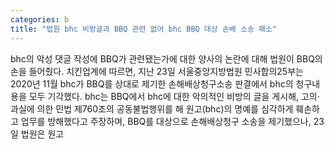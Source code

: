 ```yaml
---
categories: b
title: "법원 bhc 비방글과 BBQ 관련 없어 bhc BBQ 대상 손배 소송 패소"
---
```

bhc의 악성 댓글 작성에 BBQ가 관련됐는가에 대한 양사의 논란에 대해 법원이 BBQ의 손을 들어줬다. 치킨업계에 따르면, 지난 23일 서울중앙지방법원 민사합의25부는 2020년 11월 bhc가 BBQ를 상대로 제기한 손해배상청구소송 판결에서 bhc의 청구내용을 모두 기각했다. bhc는 BBQ에서 bhc에 대한 악의적인 비방의 글을 게시해, 고의·과실에 의한 민법 제760조의 공동불법행위를 해 원고(bhc)의 명예를 심각하게 훼손하고 업무를 방해했다고 주장하며, BBQ를 대상으로 손해배상청구 소송을 제기했으나, 23일 법원은 원고